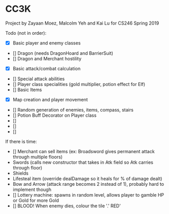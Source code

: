 # CC3K

Project by Zayaan Moez, Malcolm Yeh and Kai Lu for CS246 Spring 2019

Todo (not in order):
- [x] Basic player and enemy classes
- [] Dragon (needs DragonHoard and BarrierSuit)
- [] Dragon and Merchant hostility
- [x] Basic attack/combat calculation
- [] Special attack abilities
- [] Player class specialities (gold multiplier, potion effect for Elf)
- [] Basic Items
- [x] Map creation and player movement
- [] Random generation of enemies, items, compass, stairs
- [] Potion Buff Decorator on Player class
- []
- []
- []

If there is time:
- [] Merchant can sell items (ex: Broadsword gives permanent attack through multiple floors)
- Swords (calls new constructor that takes in Atk field so Atk carries through floor)
- Shields
- Lifesteal item (override dealDamage so it heals for % of damage dealt)
- Bow and Arrow (attack range becomes 2 instead of 1), probably hard to implement though
- [] Lottery machine: spawns in random level, allows player to gamble HP or Gold for more Gold
- [] BLOOD! When enemy dies, colour the tile '.' RED' 

